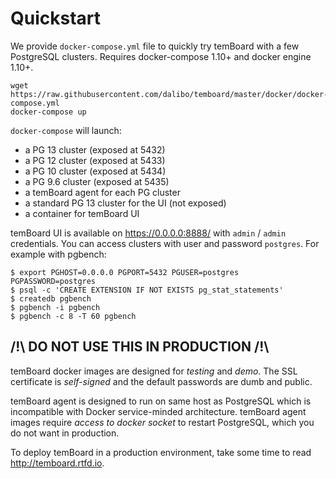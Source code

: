 # Quickstart

We provide `docker-compose.yml` file to quickly try temBoard with a few
PostgreSQL clusters. Requires docker-compose 1.10+ and docker engine 1.10+.

``` console
wget https://raw.githubusercontent.com/dalibo/temboard/master/docker/docker-compose.yml
docker-compose up
```

`docker-compose` will launch:

- a PG 13 cluster (exposed at 5432)
- a PG 12 cluster (exposed at 5433)
- a PG 10 cluster (exposed at 5434)
- a PG 9.6 cluster (exposed at 5435)
- a temBoard agent for each PG cluster
- a standard PG 13 cluster for the UI (not exposed)
- a container for temBoard UI

temBoard UI is available on <https://0.0.0.0:8888/> with `admin` / `admin`
credentials. You can access clusters with user and password `postgres`. For
example with pgbench:

``` console
$ export PGHOST=0.0.0.0 PGPORT=5432 PGUSER=postgres PGPASSWORD=postgres
$ psql -c 'CREATE EXTENSION IF NOT EXISTS pg_stat_statements'
$ createdb pgbench
$ pgbench -i pgbench
$ pgbench -c 8 -T 60 pgbench
```

## /!\\ DO NOT USE THIS IN PRODUCTION /!\\

temBoard docker images are designed for *testing* and *demo*. The SSL
certificate is *self-signed* and the default passwords are dumb and public.

temBoard agent is designed to run on same host as PostgreSQL which is
incompatible with Docker service-minded architecture. temBoard agent images
require *access to docker socket* to restart PostgreSQL, which you do not want
in production.

To deploy temBoard in a production environment, take some time to
read <http://temboard.rtfd.io>.
